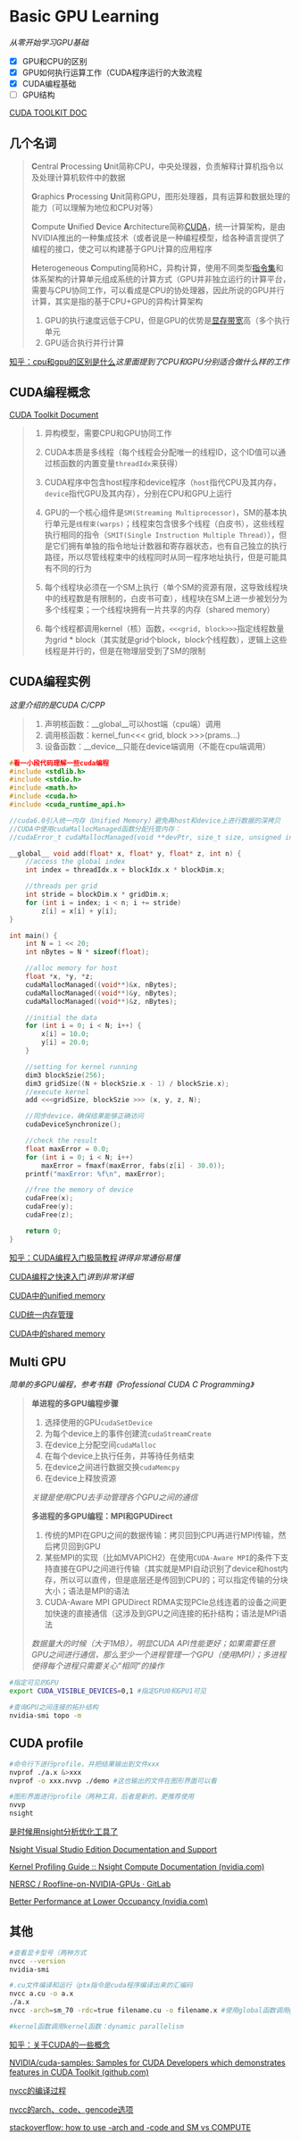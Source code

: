 # Basic GPU Learning

*从零开始学习GPU基础*

- [x] GPU和CPU的区别
- [x] GPU如何执行运算工作（CUDA程序运行的大致流程
- [x] CUDA编程基础
- [ ] GPU结构

[CUDA TOOLKIT DOC](https://docs.nvidia.com/cuda/index.html)

## 几个名词

> **C**entral **P**rocessing **U**nit简称CPU，中央处理器，负责解释计算机指令以及处理计算机软件中的数据
>
> **G**raphics **P**rocessing **U**nit简称GPU，图形处理器，具有运算和数据处理的能力（可以理解为地位和CPU对等）
>
> **C**ompute **U**nified **D**evice **A**rchitecture简称[CUDA](https://baike.baidu.com/item/CUDA)，统一计算架构，是由NVIDIA推出的一种集成技术（或者说是一种编程模型，给各种语言提供了编程的接口，使之可以构建基于GPU计算的应用程序
>
> **H**eterogeneous **C**omputing简称HC，异构计算，使用不同类型[指令集](https://zh.wikipedia.org/wiki/指令集)和体系架构的计算单元组成系统的计算方式（GPU并非独立运行的计算平台，需要与CPU协同工作，可以看成是CPU的协处理器，因此所说的GPU并行计算，其实是指的基于CPU+GPU的异构计算架构
>
> 1. GPU的执行速度远低于CPU，但是GPU的优势是[显存带宽](https://baike.baidu.com/item/%E6%98%BE%E5%AD%98%E5%B8%A6%E5%AE%BD)高（多个执行单元
> 2. GPU适合执行并行计算

[知乎：cpu和gpu的区别是什么](https://www.zhihu.com/question/19903344)*这里面提到了CPU和GPU分别适合做什么样的工作*



## CUDA编程概念

[CUDA Toolkit Document](https://docs.nvidia.com/cuda/index.html)

> 1. 异构模型，需要CPU和GPU协同工作
>
> 2. CUDA本质是多线程（每个线程会分配唯一的线程ID，这个ID值可以通过核函数的内置变量`threadIdx`来获得）
>
> 3. CUDA程序中包含host程序和device程序（`host`指代CPU及其内存，`device`指代GPU及其内存），分别在CPU和GPU上运行
>
> 4. GPU的一个核心组件是`SM(Streaming Multiprocessor)`，SM的基本执行单元是`线程束(warps)`；线程束包含很多个线程（白皮书），这些线程执行相同的指令（`SMIT(Single Instruction Multiple Thread)`），但是它们拥有单独的指令地址计数器和寄存器状态，也有自己独立的执行路径，所以尽管线程束中的线程同时从同一程序地址执行，但是可能具有不同的行为
> 5. 每个线程块必须在一个SM上执行（单个SM的资源有限，这导致线程块中的线程数是有限制的，白皮书可查），线程块在SM上进一步被划分为多个线程束；一个线程块拥有一片共享的内存（shared memory）
> 6. 每个线程都调用kernel（核）函数，`<<<grid, block>>>`指定线程数量为grid * block（其实就是grid个block，block个线程数），逻辑上这些线程是并行的，但是在物理层受到了SM的限制



## CUDA编程实例

*这里介绍的是CUDA C/CPP*

> 1. 声明核函数：\__global__可以host端（cpu端）调用
> 2. 调用核函数：kernel_fun<<< grid, block >>>(prams...)
> 3. 设备函数：\__device__只能在device端调用（不能在cpu端调用）

```c
#看一小段代码理解一些cuda编程
#include <stdlib.h>
#include <stdio.h>
#include <math.h>
#include <cuda.h>
#include <cuda_runtime_api.h>

//cuda6.0引入统一内存（Unified Memory）避免再host和device上进行数据的深拷贝
//CUDA中使用cudaMallocManaged函数分配托管内存：
//cudaError_t cudaMallocManaged(void **devPtr, size_t size, unsigned int flag=0);

__global__ void add(float* x, float* y, float* z, int n) {
	//access the global index
	int index = threadIdx.x + blockIdx.x * blockDim.x;

	//threads per grid
	int stride = blockDim.x * gridDim.x;
	for (int i = index; i < n; i += stride)
		z[i] = x[i] + y[i];
}

int main() {
	int N = 1 << 20;
	int nBytes = N * sizeof(float);

	//alloc memory for host
	float *x, *y, *z;
	cudaMallocManaged((void**)&x, nBytes);
	cudaMallocManaged((void**)&y, nBytes);
	cudaMallocManaged((void**)&z, nBytes);

	//initial the data
	for (int i = 0; i < N; i++) {
		x[i] = 10.0;
		y[i] = 20.0;
	}

	//setting for kernel running
	dim3 blockSzie(256);
	dim3 gridSize((N + blockSzie.x - 1) / blockSzie.x);
	//execute kernel
	add <<<gridSize, blockSzie >>> (x, y, z, N);

	//同步device，确保结果能够正确访问
	cudaDeviceSynchronize();

	//check the result
	float maxError = 0.0;
	for (int i = 0; i < N; i++)
		maxError = fmaxf(maxError, fabs(z[i] - 30.0));
	printf("maxError: %f\n", maxError);

	//free the memory of device
	cudaFree(x);
	cudaFree(y);
	cudaFree(z);

	return 0;
}
```

[知乎：CUDA编程入门极简教程](https://zhuanlan.zhihu.com/p/34587739)*讲得非常通俗易懂*

[CUDA编程之快速入门](https://www.cnblogs.com/skyfsm/p/9673960.html)*讲到非常详细*

[CUDA中的unified memory](https://zhuanlan.zhihu.com/p/82651065)

[CUD统一内存管理](https://developer.nvidia.com/zh-cn/blog/unified-memory-cuda-beginners/)

[CUDA中的shared memory](https://developer.nvidia.com/blog/using-shared-memory-cuda-cc/)



## Multi GPU

*简单的多GPU编程，参考书籍《Professional CUDA C Programming》*

> **单进程的多GPU编程步骤**
>
> 1. 选择使用的GPU`cudaSetDevice`
> 2. 为每个device上的事件创建流`cudaStreamCreate`
> 3. 在device上分配空间`cudaMalloc`
> 4. 在每个device上执行任务，并等待任务结束
> 5. 在device之间进行数据交换`cudaMemcpy`
> 6. 在device上释放资源
>
> *关键是使用CPU去手动管理各个GPU之间的通信*
>
> **多进程的多GPU编程：MPI和GPUDirect**
>
> 1. 传统的MPI在GPU之间的数据传输：拷贝回到CPU再进行MPI传输，然后拷贝回到GPU
> 2. 某些MPI的实现（比如MVAPICH2）在使用`CUDA-Aware MPI`的条件下支持直接在GPU之间进行传输（其实就是MPI自动识别了device和host内存，所以可以直传，但是底层还是传回到CPU的；可以指定传输的分块大小；语法是MPI的语法
> 3. CUDA-Aware MPI GPUDirect RDMA实现PCIe总线连着的设备之间更加快速的直接通信（这涉及到GPU之间连接的拓扑结构；语法是MPI语法
>
> *数据量大的时候（大于1MB），明显CUDA API性能更好；如果需要任意GPU之间进行通信，那么至少一个进程管理一个GPU（使用MPI）；多进程使得每个进程只需要关心“相同”的操作*

```bash
#指定可见的GPU
export CUDA_VISIBLE_DEVICES=0,1 #指定GPU0和GPU1可见

#查询GPU之间连接的拓扑结构
nvidia-smi topo -m
```



## CUDA profile

```bash
#命令行下进行profile，并把结果输出到文件xxx
nvprof ./a.x &>xxx
nvprof -o xxx.nvvp ./demo #这也输出的文件在图形界面可以看

#图形界面进行profile（两种工具，后者是新的，更推荐使用
nvvp
nsight
```

[是时候用nsight分析优化工具了](https://cloud.tencent.com/developer/article/1468566)

[Nsight Visual Studio Edition Documentation and Support](https://developer.nvidia.com/nsight-visual-studio-edition-documentation-and-support)

[Kernel Profiling Guide :: Nsight Compute Documentation (nvidia.com)](https://docs.nvidia.com/nsight-compute/ProfilingGuide/index.html#roofline)

[NERSC / Roofline-on-NVIDIA-GPUs · GitLab](https://gitlab.com/NERSC/roofline-on-nvidia-gpus)

[Better Performance at Lower Occupancy (nvidia.com)](https://www.nvidia.com/content/GTC-2010/pdfs/2238_GTC2010.pdf)



## 其他

```bash
#查看显卡型号（两种方式
nvcc --version
nvidia-smi

#.cu文件编译和运行（ptx指令是cuda程序编译出来的汇编码
nvcc a.cu -o a.x
./a.x
nvcc -arch=sm_70 -rdc=true filename.cu -o filename.x #使用global函数调用global函数的时候，需要需要设置算力（-arch=sm_70是-arch=compute_70 -code=compute_70,sm_70的缩写

#kernel函数调用kernel函数：dynamic parallelism
```

[知乎：关于CUDA的一些概念](https://zhuanlan.zhihu.com/p/91334380)

[NVIDIA/cuda-samples: Samples for CUDA Developers which demonstrates features in CUDA Toolkit (github.com)](https://github.com/NVIDIA/cuda-samples)

[nvcc的编译过程](https://blog.csdn.net/fb_help/article/details/80462853)

[nvcc的arch、code、gencode选项](https://zhengqm.github.io/blog/2018/12/07/cuda-nvcc-tips.html)

[stackoverflow: how to use -arch and -code and SM vs COMPUTE](https://stackoverflow.com/questions/35656294/cuda-how-to-use-arch-and-code-and-sm-vs-compute)